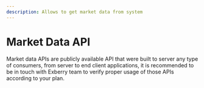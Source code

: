 ```yaml
---
description: Allows to get market data from system
---
```


# Market Data API

Market data APIs are publicly available API that were built to server any type of consumers, from server to end client applications, it is recommended to be in touch with Exberry team to verify proper usage of those APIs according to your plan.  &#x20;
